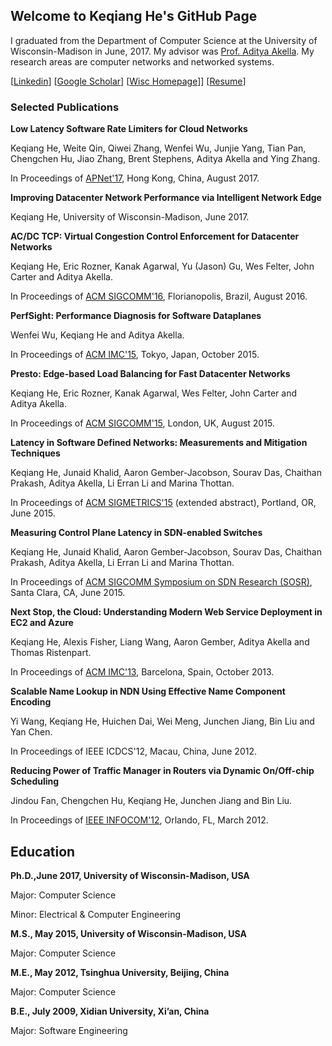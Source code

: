 ## Welcome to Keqiang He's GitHub Page

I graduated from the Department of Computer Science at the University of Wisconsin-Madison in June, 2017. My advisor was [Prof. Aditya Akella](http://pages.cs.wisc.edu/~akella/). My research areas are computer networks and networked systems.

[[Linkedin](https://www.linkedin.com/in/keqiang-he-00837b3a/)]  [[Google Scholar](https://scholar.google.com/citations?user=AdDzBdUAAAAJ&hl=en)] [[Wisc Homepage](http://pages.cs.wisc.edu/~keqhe/)]]  [[Resume]()]

### Selected Publications

**Low Latency Software Rate Limiters for Cloud Networks**

Keqiang He, Weite Qin, Qiwei Zhang, Wenfei Wu, Junjie Yang, Tian Pan, Chengchen Hu, Jiao Zhang, Brent Stephens, Aditya Akella and Ying Zhang.

In Proceedings of [APNet'17](http://conferences.sigcomm.org/events/apnet2017/), Hong Kong, China, August 2017.

**Improving Datacenter Network Performance via Intelligent Network Edge**

Keqiang He, University of Wisconsin-Madison, June 2017.

**AC/DC TCP: Virtual Congestion Control Enforcement for Datacenter Networks**

Keqiang He, Eric Rozner, Kanak Agarwal, Yu (Jason) Gu, Wes Felter, John Carter and Aditya Akella.

In Proceedings of [ACM SIGCOMM'16](http://conferences.sigcomm.org/sigcomm/2016/), Florianopolis, Brazil, August 2016.

**PerfSight: Performance Diagnosis for Software Dataplanes**

Wenfei Wu, Keqiang He and Aditya Akella.
 
In Proceedings of [ACM IMC'15](http://conferences2.sigcomm.org/imc/2015/), Tokyo, Japan, October 2015.

**Presto: Edge-based Load Balancing for Fast Datacenter Networks**

Keqiang He, Eric Rozner, Kanak Agarwal, Wes Felter, John Carter and Aditya Akella.

In Proceedings of [ACM SIGCOMM'15](http://conferences.sigcomm.org/sigcomm/2015/), London, UK, August 2015. 

**Latency in Software Defined Networks: Measurements and Mitigation Techniques**

Keqiang He, Junaid Khalid, Aaron Gember-Jacobson, Sourav Das, Chaithan Prakash, Aditya Akella, Li Erran Li and Marina Thottan.

In Proceedings of [ACM SIGMETRICS'15](https://www.sigmetrics.org/sigmetrics2015/) (extended abstract), Portland, OR, June 2015.

**Measuring Control Plane Latency in SDN-enabled Switches**

Keqiang He, Junaid Khalid, Aaron Gember-Jacobson, Sourav Das, Chaithan Prakash, Aditya Akella, Li Erran Li and Marina Thottan.

In Proceedings of [ACM SIGCOMM Symposium on SDN Research (SOSR)](http://opennetsummit.org/2015-archive/sosr/), Santa Clara, CA, June 2015.

**Next Stop, the Cloud: Understanding Modern Web Service Deployment in EC2 and Azure**

Keqiang He, Alexis Fisher, Liang Wang, Aaron Gember, Aditya Akella and Thomas Ristenpart.

In Proceedings of [ACM IMC'13](http://conferences.sigcomm.org/imc/2013/), Barcelona, Spain, October 2013.

**Scalable Name Lookup in NDN Using Effective Name Component Encoding**

Yi Wang, Keqiang He, Huichen Dai, Wei Meng, Junchen Jiang, Bin Liu and Yan Chen.

In Proceedings of IEEE ICDCS'12, Macau, China, June 2012.

**Reducing Power of Traffic Manager in Routers via Dynamic On/Off-chip Scheduling**

Jindou Fan, Chengchen Hu, Keqiang He, Junchen Jiang and Bin Liu.

In Proceedings of [IEEE INFOCOM'12](http://infocom2012.ieee-infocom.org/), Orlando, FL, March 2012.

## Education

**Ph.D.,June 2017, University of Wisconsin-Madison, USA**

Major: Computer Science

Minor: Electrical & Computer Engineering

**M.S., May 2015, University of Wisconsin-Madison, USA**

Major: Computer Science

**M.E., May 2012, Tsinghua University, Beijing, China**

Major: Computer Science

**B.E., July 2009, Xidian University, Xi’an, China**

Major: Software Engineering


